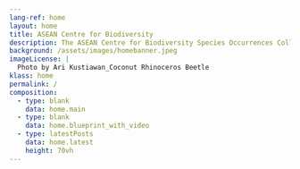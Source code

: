```yaml
---
lang-ref: home 
layout: home
title: ASEAN Centre for Biodiversity
description: The ASEAN Centre for Biodiversity Species Occurrences Collections
background: /assets/images/homebanner.jpeg
imageLicense: |
  Photo by Ari Kustiawan_Coconut Rhinoceros Beetle
klass: home
permalink: /
composition:
  - type: blank
    data: home.main
  - type: blank
    data: home.blueprint_with_video
  - type: latestPosts
    data: home.latest
    height: 70vh
---
```

